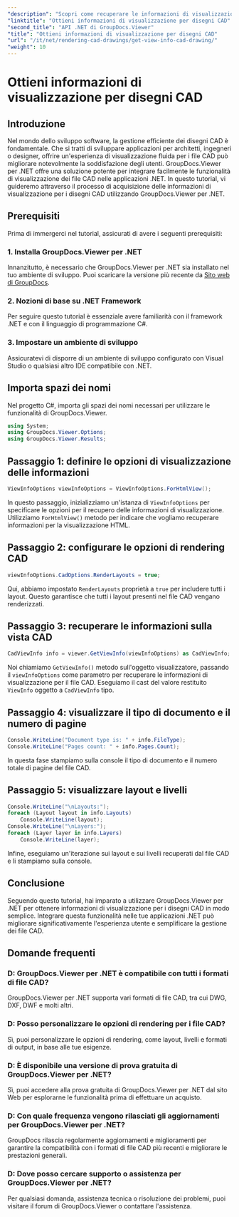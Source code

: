 ```yaml
---
"description": "Scopri come recuperare le informazioni di visualizzazione per i disegni CAD utilizzando GroupDocs.Viewer per .NET. Migliora le tue applicazioni .NET con una gestione semplificata dei file CAD."
"linktitle": "Ottieni informazioni di visualizzazione per disegni CAD"
"second_title": "API .NET di GroupDocs.Viewer"
"title": "Ottieni informazioni di visualizzazione per disegni CAD"
"url": "/it/net/rendering-cad-drawings/get-view-info-cad-drawing/"
"weight": 10
---
```


# Ottieni informazioni di visualizzazione per disegni CAD

## Introduzione
Nel mondo dello sviluppo software, la gestione efficiente dei disegni CAD è fondamentale. Che si tratti di sviluppare applicazioni per architetti, ingegneri o designer, offrire un'esperienza di visualizzazione fluida per i file CAD può migliorare notevolmente la soddisfazione degli utenti. GroupDocs.Viewer per .NET offre una soluzione potente per integrare facilmente le funzionalità di visualizzazione dei file CAD nelle applicazioni .NET. In questo tutorial, vi guideremo attraverso il processo di acquisizione delle informazioni di visualizzazione per i disegni CAD utilizzando GroupDocs.Viewer per .NET.
## Prerequisiti
Prima di immergerci nel tutorial, assicurati di avere i seguenti prerequisiti:
### 1. Installa GroupDocs.Viewer per .NET
Innanzitutto, è necessario che GroupDocs.Viewer per .NET sia installato nel tuo ambiente di sviluppo. Puoi scaricare la versione più recente da [Sito web di GroupDocs](https://releases.groupdocs.com/viewer/net/).
### 2. Nozioni di base su .NET Framework
Per seguire questo tutorial è essenziale avere familiarità con il framework .NET e con il linguaggio di programmazione C#.
### 3. Impostare un ambiente di sviluppo
Assicuratevi di disporre di un ambiente di sviluppo configurato con Visual Studio o qualsiasi altro IDE compatibile con .NET.

## Importa spazi dei nomi
Nel progetto C#, importa gli spazi dei nomi necessari per utilizzare le funzionalità di GroupDocs.Viewer.

```csharp
using System;
using GroupDocs.Viewer.Options;
using GroupDocs.Viewer.Results;
```

## Passaggio 1: definire le opzioni di visualizzazione delle informazioni
```csharp
ViewInfoOptions viewInfoOptions = ViewInfoOptions.ForHtmlView();
```
In questo passaggio, inizializziamo un'istanza di `ViewInfoOptions` per specificare le opzioni per il recupero delle informazioni di visualizzazione. Utilizziamo `ForHtmlView()` metodo per indicare che vogliamo recuperare informazioni per la visualizzazione HTML.
## Passaggio 2: configurare le opzioni di rendering CAD
```csharp
viewInfoOptions.CadOptions.RenderLayouts = true;
```
Qui, abbiamo impostato `RenderLayouts` proprietà a `true` per includere tutti i layout. Questo garantisce che tutti i layout presenti nel file CAD vengano renderizzati.
## Passaggio 3: recuperare le informazioni sulla vista CAD
```csharp
CadViewInfo info = viewer.GetViewInfo(viewInfoOptions) as CadViewInfo;
```
Noi chiamiamo `GetViewInfo()` metodo sull'oggetto visualizzatore, passando il `viewInfoOptions` come parametro per recuperare le informazioni di visualizzazione per il file CAD. Eseguiamo il cast del valore restituito `ViewInfo` oggetto a `CadViewInfo` tipo.
## Passaggio 4: visualizzare il tipo di documento e il numero di pagine
```csharp
Console.WriteLine("Document type is: " + info.FileType);
Console.WriteLine("Pages count: " + info.Pages.Count);
```
In questa fase stampiamo sulla console il tipo di documento e il numero totale di pagine del file CAD.
## Passaggio 5: visualizzare layout e livelli
```csharp
Console.WriteLine("\nLayouts:");
foreach (Layout layout in info.Layouts)
    Console.WriteLine(layout);
Console.WriteLine("\nLayers:");
foreach (Layer layer in info.Layers)
    Console.WriteLine(layer);
```
Infine, eseguiamo un'iterazione sui layout e sui livelli recuperati dal file CAD e li stampiamo sulla console.

## Conclusione
Seguendo questo tutorial, hai imparato a utilizzare GroupDocs.Viewer per .NET per ottenere informazioni di visualizzazione per i disegni CAD in modo semplice. Integrare questa funzionalità nelle tue applicazioni .NET può migliorare significativamente l'esperienza utente e semplificare la gestione dei file CAD.
## Domande frequenti
### D: GroupDocs.Viewer per .NET è compatibile con tutti i formati di file CAD?
GroupDocs.Viewer per .NET supporta vari formati di file CAD, tra cui DWG, DXF, DWF e molti altri.
### D: Posso personalizzare le opzioni di rendering per i file CAD?
Sì, puoi personalizzare le opzioni di rendering, come layout, livelli e formati di output, in base alle tue esigenze.
### D: È disponibile una versione di prova gratuita di GroupDocs.Viewer per .NET?
Sì, puoi accedere alla prova gratuita di GroupDocs.Viewer per .NET dal sito Web per esplorarne le funzionalità prima di effettuare un acquisto.
### D: Con quale frequenza vengono rilasciati gli aggiornamenti per GroupDocs.Viewer per .NET?
GroupDocs rilascia regolarmente aggiornamenti e miglioramenti per garantire la compatibilità con i formati di file CAD più recenti e migliorare le prestazioni generali.
### D: Dove posso cercare supporto o assistenza per GroupDocs.Viewer per .NET?
Per qualsiasi domanda, assistenza tecnica o risoluzione dei problemi, puoi visitare il forum di GroupDocs.Viewer o contattare l'assistenza.
